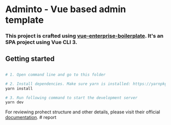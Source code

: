 # Adminto - Vue based admin template

### This project is crafted using [vue-enterprise-boilerplate](https://github.com/chrisvfritz/vue-enterprise-boilerplate.git). It's an SPA project using Vue CLI 3.

## Getting started

```bash

# 1. Open command line and go to this folder

# 2. Install dependencies. Make sure yarn is installed: https://yarnpkg.com/lang/en/docs/install
yarn install

# 3. Run following command to start the development server
yarn dev
```

For reviewing prohect structure and other details, please visit their official [documentation](https://github.com/chrisvfritz/vue-enterprise-boilerplate).
#   r e p o r t  
 